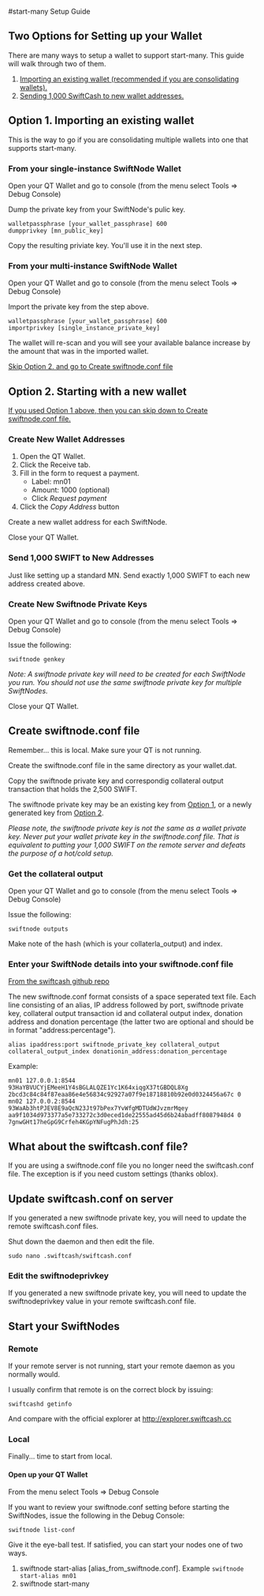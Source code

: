 #start-many Setup Guide

## Two Options for Setting up your Wallet
There are many ways to setup a wallet to support start-many. This guide will walk through two of them.

1. [Importing an existing wallet (recommended if you are consolidating wallets).](#option1)
2. [Sending 1,000 SwiftCash to new wallet addresses.](#option2)

## <a name="option1"></a>Option 1. Importing an existing wallet

This is the way to go if you are consolidating multiple wallets into one that supports start-many.

### From your single-instance SwiftNode Wallet

Open your QT Wallet and go to console (from the menu select Tools => Debug Console)

Dump the private key from your SwiftNode's pulic key.

```
walletpassphrase [your_wallet_passphrase] 600
dumpprivkey [mn_public_key]
```

Copy the resulting priviate key. You'll use it in the next step.

### From your multi-instance SwiftNode Wallet

Open your QT Wallet and go to console (from the menu select Tools => Debug Console)

Import the private key from the step above.

```
walletpassphrase [your_wallet_passphrase] 600
importprivkey [single_instance_private_key]
```

The wallet will re-scan and you will see your available balance increase by the amount that was in the imported wallet.

[Skip Option 2. and go to Create swiftnode.conf file](#swiftnodeconf)

## <a name="option2"></a>Option 2. Starting with a new wallet

[If you used Option 1 above, then you can skip down to Create swiftnode.conf file.](#swiftnodeconf)

### Create New Wallet Addresses

1. Open the QT Wallet.
2. Click the Receive tab.
3. Fill in the form to request a payment.
    * Label: mn01
    * Amount: 1000 (optional)
    * Click *Request payment*
5. Click the *Copy Address* button

Create a new wallet address for each SwiftNode.

Close your QT Wallet.

### Send 1,000 SWIFT to New Addresses

Just like setting up a standard MN. Send exactly 1,000 SWIFT to each new address created above.

### Create New Swiftnode Private Keys

Open your QT Wallet and go to console (from the menu select Tools => Debug Console)

Issue the following:

```swiftnode genkey```

*Note: A swiftnode private key will need to be created for each SwiftNode you run. You should not use the same swiftnode private key for multiple SwiftNodes.*

Close your QT Wallet.

## <a name="swiftnodeconf"></a>Create swiftnode.conf file

Remember... this is local. Make sure your QT is not running.

Create the swiftnode.conf file in the same directory as your wallet.dat.

Copy the swiftnode private key and correspondig collateral output transaction that holds the 2,500 SWIFT.

The swiftnode private key may be an existing key from [Option 1](#option1), or a newly generated key from [Option 2](#option2).

*Please note, the swiftnode private key is not the same as a wallet private key. Never put your wallet private key in the swiftnode.conf file. That is equivalent to putting your 1,000 SWIFT on the remote server and defeats the purpose of a hot/cold setup.*

### Get the collateral output

Open your QT Wallet and go to console (from the menu select Tools => Debug Console)

Issue the following:

```swiftnode outputs```

Make note of the hash (which is your collaterla_output) and index.

### Enter your SwiftNode details into your swiftnode.conf file
[From the swiftcash github repo](https://github.com/swiftcash/swiftcash/blob/master/doc/swiftnode_conf.md)

The new swiftnode.conf format consists of a space seperated text file. Each line consisting of an alias, IP address followed by port, swiftnode private key, collateral output transaction id and collateral output index, donation address and donation percentage (the latter two are optional and should be in format "address:percentage").

```
alias ipaddress:port swiftnode_private_key collateral_output collateral_output_index donationin_address:donation_percentage
```



Example:

```
mn01 127.0.0.1:8544 93HaYBVUCYjEMeeH1Y4sBGLALQZE1Yc1K64xiqgX37tGBDQL8Xg 2bcd3c84c84f87eaa86e4e56834c92927a07f9e18718810b92e0d0324456a67c 0
mn02 127.0.0.2:8544 93WaAb3htPJEV8E9aQcN23Jt97bPex7YvWfgMDTUdWJvzmrMqey aa9f1034d973377a5e733272c3d0eced1de22555ad45d6b24abadff8087948d4 0 7gnwGHt17heGpG9Crfeh4KGpYNFugPhJdh:25
```

## What about the swiftcash.conf file?

If you are using a swiftnode.conf file you no longer need the swiftcash.conf file. The exception is if you need custom settings (thanks oblox).

## Update swiftcash.conf on server

If you generated a new swiftnode private key, you will need to update the remote swiftcash.conf files.

Shut down the daemon and then edit the file.

```sudo nano .swiftcash/swiftcash.conf```

### Edit the swiftnodeprivkey
If you generated a new swiftnode private key, you will need to update the swiftnodeprivkey value in your remote swiftcash.conf file.

## Start your SwiftNodes

### Remote

If your remote server is not running, start your remote daemon as you normally would.

I usually confirm that remote is on the correct block by issuing:

```swiftcashd getinfo```

And compare with the official explorer at http://explorer.swiftcash.cc

### Local

Finally... time to start from local.

#### Open up your QT Wallet

From the menu select Tools => Debug Console

If you want to review your swiftnode.conf setting before starting the SwiftNodes, issue the following in the Debug Console:

```swiftnode list-conf```

Give it the eye-ball test. If satisfied, you can start your nodes one of two ways.

1. swiftnode start-alias [alias_from_swiftnode.conf]. Example ```swiftnode start-alias mn01```
2. swiftnode start-many
